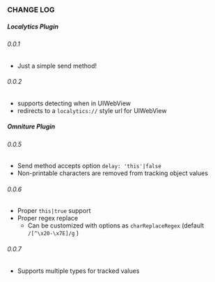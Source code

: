 ### CHANGE LOG
##### Localytics Plugin
###### 0.0.1
* Just a simple send method!

###### 0.0.2
* supports detecting when in UIWebView
* redirects to a `localytics://` style url for UIWebView

##### Omniture Plugin
###### 0.0.5
* Send method accepts option `delay: 'this'|false`
* Non-printable characters are removed from tracking object values

###### 0.0.6
* Proper `this|true` support
* Proper regex replace
  * Can be customized with options as `charReplaceRegex` (default `/[^\x20-\x7E]/g` )

###### 0.0.7
* Supports multiple types for tracked values
